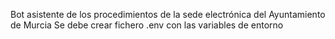 Bot asistente de los procedimientos de la sede electrónica del Ayuntamiento de Murcia
Se debe crear fichero .env con las variables de entorno
